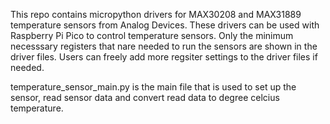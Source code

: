 This repo contains micropython drivers for MAX30208 and MAX31889 temperature sensors from Analog Devices. These drivers can be used with Raspberry Pi Pico to control temperature sensors. Only the minimum necesssary registers that nare needed to run the sensors are shown in the driver files. Users can freely add more regsiter settings to the driver files if needed.

temperature_sensor_main.py is the main file that is used to set up the sensor, read sensor data and convert read data to degree celcius temperature.
